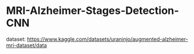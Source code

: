 # MRI-Alzheimer-Stages-Detection-CNN
dataset: https://www.kaggle.com/datasets/uraninjo/augmented-alzheimer-mri-dataset/data
